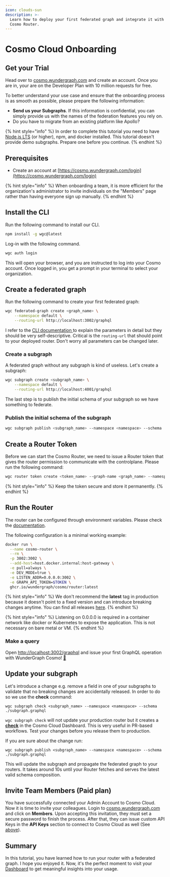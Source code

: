 ```yaml
---
icon: clouds-sun
description: >-
  Learn how to deploy your first federated graph and integrate it with your
  Cosmo Router.
---
```


# Cosmo Cloud Onboarding

## Get your Trial

Head over to [cosmo.wundergraph.com](https://cosmo.wundergraph.com) and create an account. Once you are in, your are on the Developer Plan with 10 million requests for free.

To better understand your use case and ensure that the onboarding process is as smooth as possible, please prepare the following information:

* **Send us your Subgraphs**. If this information is confidential, you can simply provide us with the names of the federation features you rely on.
* Do you have to migrate from an existing platform like Apollo?

{% hint style="info" %}
In order to complete this tutorial you need to have [Node.js LTS](https://nodejs.org/en/download/) (or higher), npm, and docker installed. This tutorial doesn't provide demo subgraphs. Prepare one before you continue.
{% endhint %}

## Prerequisites

* Create an account at [https://cosmo.wundergraph.com/login](https://cosmo.wundergraph.com/login)

{% hint style="info" %}
When onboarding a team, it is more efficient for the organization's administrator to invite individuals on the "Members" page rather than having everyone sign up manually.
{% endhint %}

## Install the CLI

Run the following command to install our CLI.

```bash
npm install -g wgc@latest
```

Log-in with the following command.

```bash
wgc auth login
```

This will open your browser, and you are instructed to log into your Cosmo account. Once logged in, you get a prompt in your terminal to select your organization.

## Create a federated graph

Run the following command to create your first federated graph:

```bash
wgc federated-graph create <graph_name> \
    --namespace default \
    --routing-url http://localhost:3002/graphql
```

I refer to the [CLI documentation ](../cli/federated-graph/)to explain the parameters in detail but they should be very self-descriptive. Critical is the `routing-url` that should point to your deployed router. Don't worry all parameters can be changed later.

### Create a subgraph

A federated graph without any subgraph is kind of useless. Let's create a subgraph:

```bash
wgc subgraph create <subgraph_name> \
    --namespace default \
    --routing-url http://localhost:4001/graphql
```

The last step is to publish the initial schema of your subgraph so we have something to federate.

### Publish the initial schema of the subgraph

```bash
wgc subgraph publish <subgraph_name> --namespace <namespace> --schema ./schema.graphqls
```

## Create a Router Token

Before we can start the Cosmo Router, we need to issue a Router token that gives the router permission to communicate with the controlplane. Please run the following command:

```bash
wgc router token create <token_name> --graph-name <graph_name> --namespace <namespace>
```

{% hint style="info" %}
Keep the token secure and store it permanently.
{% endhint %}

## Run the Router

The router can be configured through environment variables. Please check the [documentation](../router/configuration.md).

The following configuration is a minimal working example:

```bash
docker run \
  --name cosmo-router \
  --rm \
  -p 3002:3002 \
  --add-host=host.docker.internal:host-gateway \
  -e pull=always \
  -e DEV_MODE=true \
  -e LISTEN_ADDR=0.0.0.0:3002 \
  -e GRAPH_API_TOKEN=$TOKEN \
  ghcr.io/wundergraph/cosmo/router:latest
```

{% hint style="info" %}
We don't recommend the **latest** tag in production because it doesn't point to a fixed version and can introduce breaking changes anytime. You can find all releases [here](https://github.com/wundergraph/cosmo/pkgs/container/cosmo%2Frouter).
{% endhint %}

{% hint style="info" %}
Listening on 0.0.0.0 is required in a container network like docker or Kubernetes to expose the application. This is not necessary on bare metal or VM.
{% endhint %}

### Make a query

Open [http://localhost:3002/graphql](http://localhost:3001/graphql) and issue your first GraphQL operation with WunderGraph Cosmo! [🚀](https://apps.timwhitlock.info/emoji/tables/unicode#emoji-modal)

## Update your subgraph

Let's introduce a change e.g. remove a field in one of your subgraphs to validate that no breaking changes are accidentally released. In order to do so we use the **check** command:

```
wgc subgraph check <subgraph_name> --namespace <namespace> --schema ./subgraph.graphql
```

`wgc subgraph check` will not update your production router but it creates a [**check**](../studio/schema-checks.md) in the Cosmo Cloud Dashboard. This is very useful in PR-based workflows. Test your changes before you release them to production.

If you are sure about the change run:

```
wgc subgraph publish <subgraph_name> --namespace <namespace> --schema ./subgraph.graphql
```

This will update the subgraph and propagate the federated graph to your routers. It takes around 10s until your Router fetches and serves the latest valid schema composition.

## Invite Team Members (Paid plan)

You have successfully connected your Admin Account to Cosmo Cloud. Now it is time to invite your colleagues. Login to [cosmo.wundergraph.com](https://cosmo.wundergraph.com) and click on **Members**. Upon accepting this invitation, they must set a secure password to finish the process. After that, they can issue custom API Keys in the **API Keys** section to connect to Cosmo Cloud as well (See [above](cosmo-cloud-onboarding.md#install-wgc-the-command-line-tool)).

## Summary

In this tutorial, you have learned how to run your router with a federated graph. I hope you enjoyed it. Now, it's the perfect moment to visit your [Dashboard](https://cosmo.wundergraph.com) to get meaningful insights into your usage.
